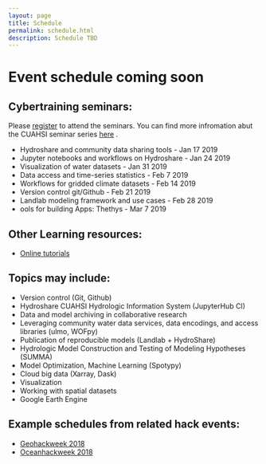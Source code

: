 ```yaml
---
layout: page
title: Schedule
permalink: schedule.html
description: Schedule TBD 
---
```

# Event schedule coming soon

## Cybertraining seminars:

Please  <a href="https://www.cuahsi.org/education/cyberseminars/waterhackweek-cyberseminar-series">register</a> to attend the seminars.
You can find more infromation abut the CUAHSI seminar series <a href="https://www.cuahsi.org/education/cyberseminars/">here</a> . 

*  Hydroshare and community data sharing tools - Jan 17 2019
*  Jupyter notebooks and workflows on Hydroshare - Jan 24 2019  
*  Visualization of water datasets - Jan 31 2019
*  Data access and time-series statistics - Feb 7 2019
*  Workflows for gridded climate datasets - Feb 14 2019
*  Version control git/Github - Feb 21 2019
*  Landlab modeling framework and use cases - Feb 28 2019
*  ools for building Apps: Thethys -  Mar 7 2019

## Other Learning resources:

* <a href="https://waterhackweek.github.io/wiki/learning_resources.html">Online tutorials</a>


## Topics may include: 

* Version control (Git, Github)
* Hydroshare CUAHSI Hydrologic Information System (JupyterHub CI)
* Data and model archiving in collaborative research 
* Leveraging community water data services, data encodings, and access libraries (ulmo, WOFpy)
* Publication of reproducible models (Landlab + HydroShare)
* Hydrologic Model Construction and Testing of Modeling Hypotheses (SUMMA)
* Model Optimization, Machine Learning (Spotypy)
* Cloud big data (Xarray, Dask)
* Visualization 
* Working with spatial datasets
* Google Earth Engine 

## Example schedules from related hack events:

*  <a href="https://geohackweek.github.io/schedule.html">Geohackweek 2018</a>
*  <a href="https://oceanhackweek.github.io/schedule.html">Oceanhackweek 2018</a>
